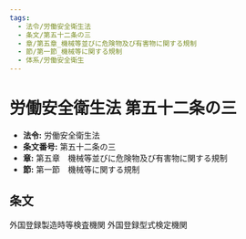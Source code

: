```yaml
---
tags:
  - 法令/労働安全衛生法
  - 条文/第五十二条の三
  - 章/第五章_機械等並びに危険物及び有害物に関する規制
  - 節/第一節_機械等に関する規制
  - 体系/労働安全衛生
---
```

# 労働安全衛生法 第五十二条の三

- **法令:** 労働安全衛生法
- **条文番号:** 第五十二条の三
- **章:** 第五章　機械等並びに危険物及び有害物に関する規制
- **節:** 第一節　機械等に関する規制

## 条文
外国登録製造時等検査機関	外国登録型式検定機関

